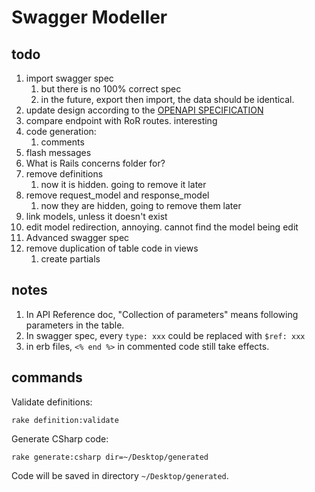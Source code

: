 # Swagger Modeller


## todo

1. import swagger spec
    1. but there is no 100% correct spec
    1. in the future, export then import, the data should be identical.
1. update design according to the [OPENAPI SPECIFICATION](http://swagger.io/specification/)
1. compare endpoint with RoR routes. interesting
1. code generation:
    1. comments
1. flash messages
1. What is Rails concerns folder for?
1. remove definitions
    1. now it is hidden. going to remove it later
1. remove request_model and response_model
    1. now they are hidden, going to remove them later
1. link models, unless it doesn't exist
1. edit model redirection, annoying. cannot find the model being edit
1. Advanced swagger spec
1. remove duplication of table code in views
    1. create partials


## notes

1. In API Reference doc, "Collection of parameters" means following parameters in the table.
1. In swagger spec, every `type: xxx`  could be replaced with `$ref: xxx`
1. in erb files, `<% end %>` in commented code still take effects.


## commands

Validate definitions:

```
rake definition:validate
```

Generate CSharp code:

```
rake generate:csharp dir=~/Desktop/generated
```

Code will be saved in directory `~/Desktop/generated`.
